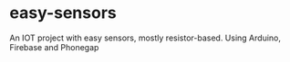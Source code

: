 # easy-sensors
An IOT project with easy sensors, mostly resistor-based. Using Arduino, Firebase and Phonegap
